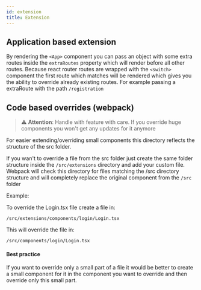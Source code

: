 ```yaml
---
id: extension
title: Extension
---
```


## Application based extension

By rendering the `<App>` component you can pass an object with some extra routes inside the `extraRoutes` property which will render before all other routes.
Because react router routes are wrapped with the `<switch>` component the first route which matches will be rendered which gives you the ability 
to override already existing routes. For example passing a extraRoute with the path `/registration`


## Code based overrides (webpack)

> ⚠️ **Attention**: Handle with feature with care. If you override huge components you won't get any updates for it anymore

For easier extending/overriding small components this directory reflects the structure of the src folder.

If you wan't to override a file from the src folder just create the same folder structure inside the `/src/extensions` directory and add your custom file.
Webpack will check this directory for files matching the /src directory structure and will completely replace the original component from the `/src` folder 

Example:

To override the Login.tsx file create a file in:

`/src/extensions/components/login/Login.tsx`

This will override the file in:

`/src/components/login/Login.tsx`

#### Best practice

If you want to override only a small part of a file it would be better to create a small component for it in the component you want to override and then override only this small part.
